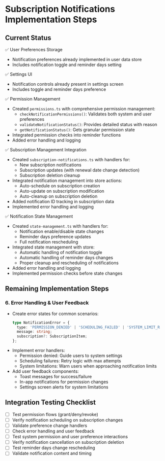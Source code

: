 # Subscription Notifications Implementation Steps

## Current Status
✅ User Preferences Storage
- Notification preferences already implemented in user data store
- Includes notification toggle and reminder days setting

✅ Settings UI
- Notification controls already present in settings screen
- Includes toggle and reminder days preference

✅ Permission Management
- Created `permissions.ts` with comprehensive permission management:
  - `checkNotificationPermissions()`: Validates both system and user preferences
  - `validateNotificationStatus()`: Provides detailed status with reason
  - `getNotificationStatus()`: Gets granular permission state
- Integrated permission checks into reminder functions
- Added error handling and logging

✅ Subscription Management Integration
- Created `subscription-notifications.ts` with handlers for:
  - New subscription notifications
  - Subscription updates (with renewal date change detection)
  - Subscription deletion cleanup
- Integrated notification management into store actions:
  - Auto-schedule on subscription creation
  - Auto-update on subscription modification
  - Auto-cleanup on subscription deletion
- Added notification ID tracking in subscription data
- Implemented error handling and logging

✅ Notification State Management
- Created `state-management.ts` with handlers for:
  - Notification enable/disable state changes
  - Reminder days preference updates
  - Full notification rescheduling
- Integrated state management with store:
  - Automatic handling of notification toggle
  - Automatic handling of reminder days changes
  - Proper cleanup and rescheduling of notifications
- Added error handling and logging
- Implemented permission checks before state changes

## Remaining Implementation Steps

### 6. Error Handling & User Feedback
- Create error states for common scenarios:
  ```typescript
  type NotificationError = {
    type: 'PERMISSION_DENIED' | 'SCHEDULING_FAILED' | 'SYSTEM_LIMIT_REACHED';
    message: string;
    subscription?: SubscriptionItem;
  };
  ```
- Implement error handlers:
  - Permission denied: Guide users to system settings
  - Scheduling failures: Retry logic with max attempts
  - System limitations: Warn users when approaching notification limits
- Add user feedback components:
  - Toast messages for success/failure
  - In-app notifications for permission changes
  - Settings screen alerts for system limitations

## Integration Testing Checklist
- [ ] Test permission flows (grant/deny/revoke)
- [ ] Verify notification scheduling on subscription changes
- [ ] Validate preference change handlers
- [ ] Check error handling and user feedback
- [ ] Test system permission and user preference interactions
- [ ] Verify notification cancellation on subscription deletion
- [ ] Test reminder days change rescheduling
- [ ] Validate notification content and timing 